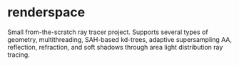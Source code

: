 renderspace
===========

Small from-the-scratch ray tracer project. Supports several types of geometry, multithreading, SAH-based kd-trees, adaptive supersampling AA, reflection, refraction, and soft shadows through area light distribution ray tracing.